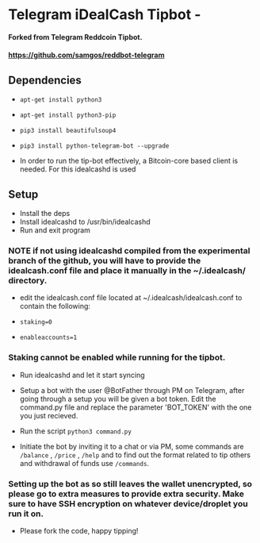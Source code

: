 # Telegram iDealCash Tipbot - 

#### Forked from Telegram Reddcoin Tipbot.
####  https://github.com/samgos/reddbot-telegram

## Dependencies 

*  `apt-get install python3`
*  `apt-get install python3-pip`
*  `pip3 install beautifulsoup4`
*  `pip3 install python-telegram-bot --upgrade`

* In order to run the tip-bot effectively, a Bitcoin-core based client is needed. For this idealcashd is used

## Setup

* Install the deps
* Install idealcashd to /usr/bin/idealcashd 
* Run and exit program
### NOTE if not using idealcashd compiled from the experimental branch of the github, you will have to provide the idealcash.conf file and place it manually in the ~/.idealcash/ directory.
* edit the idealcash.conf file located at ~/.idealcash/idealcash.conf to contain the following:

* `staking=0`
* `enableaccounts=1`
### Staking cannot be enabled while running for the tipbot.

* Run idealcashd and let it start syncing


* Setup a bot with the user @BotFather through PM on Telegram, after going through a setup you will be given a bot token. Edit the command.py file and replace the parameter 'BOT_TOKEN' with the one you just recieved. 

*  Run the script 
`python3 command.py`

*  Initiate the bot by inviting it to a chat or via PM, some commands are `/balance` , `/price` , `/help` and to find out the format related to tip others and withdrawal of funds use `/commands`.

### Setting up the bot as so still leaves the wallet unencrypted, so please go to extra measures to provide extra security. Make sure to have SSH encryption on whatever device/droplet you run it on. 

*  Please fork the code, happy tipping! 



